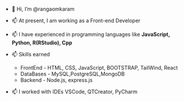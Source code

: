 - 👋 Hi, I’m @rangaomkaram
-  📫 At present, I am working as a Front-end Developer
- 📫 I have experienced in programming languages like <b>JavaScript, Python, R(RStudio), Cpp</b>
- 📫 Skills earned 
       <ul>
       <li> FrontEnd         - HTML, CSS, JavaScript, BOOTSTRAP, TailWind, React</li>
       <li> DataBases        - MySQL,PostgreSQL,MongoDB </li>
       <li> Backend          - Node.js, express.js </li>
      </ul>

- 📫 I worked with IDEs VSCode, QTCreator, PyCharm




<!---![ranga's GitHub stats](https://github-readme-stats.vercel.app/api?username=rangaomkaram&show_icons=true&theme=radical) --->
<!--- 📫 I worked as a Geo-Spatial Analyst intern (Domain: Agriculture) --->


<!---
[![Top Langs](https://github-readme-stats.vercel.app/api/top-langs/?username=rangaomkaram)](https://github.com/rangaomkaram/github-readme-stats)
  
[![trophy](https://github-profile-trophy.vercel.app/?username=rangaomkaram&theme=discord)](https://github.com/rangaomkaram/github-profile-trophy)
 
rangaomkaram /My Profile is a ✨ special ✨ repository because its `README.md` (this file) appears on your GitHub profile.
You can click the Preview link to take a look at your changes.
--->
